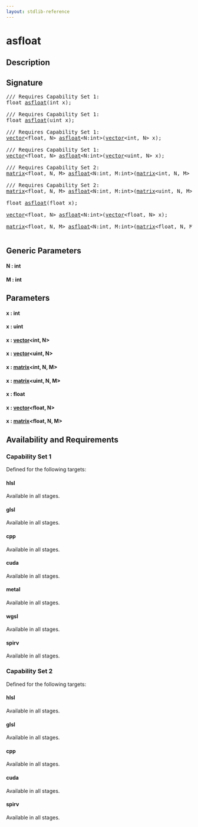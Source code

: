 ```yaml
---
layout: stdlib-reference
---
```


# asfloat

## Description





## Signature 

<pre>
/// Requires Capability Set 1:
<span class="code_keyword">float</span> <a href="/stdlib-reference/global-decls/asfloat">asfloat</a>(<span class="code_keyword">int</span> <span class='code_param'>x</span>);

/// Requires Capability Set 1:
<span class="code_keyword">float</span> <a href="/stdlib-reference/global-decls/asfloat">asfloat</a>(<span class="code_keyword">uint</span> <span class='code_param'>x</span>);

/// Requires Capability Set 1:
<a href="/stdlib-reference/types/vector/index" class="code_type">vector</a>&lt;<span class="code_keyword">float</span>, N&gt; <a href="/stdlib-reference/global-decls/asfloat">asfloat</a>&lt;N:<span class="code_keyword">int</span>&gt;(<a href="/stdlib-reference/types/vector/index" class="code_type">vector</a>&lt;<span class="code_keyword">int</span>, N&gt; <span class='code_param'>x</span>);

/// Requires Capability Set 1:
<a href="/stdlib-reference/types/vector/index" class="code_type">vector</a>&lt;<span class="code_keyword">float</span>, N&gt; <a href="/stdlib-reference/global-decls/asfloat">asfloat</a>&lt;N:<span class="code_keyword">int</span>&gt;(<a href="/stdlib-reference/types/vector/index" class="code_type">vector</a>&lt;<span class="code_keyword">uint</span>, N&gt; <span class='code_param'>x</span>);

/// Requires Capability Set 2:
<a href="/stdlib-reference/types/matrix/index" class="code_type">matrix</a>&lt;<span class="code_keyword">float</span>, N, M&gt; <a href="/stdlib-reference/global-decls/asfloat">asfloat</a>&lt;N:<span class="code_keyword">int</span>, M:<span class="code_keyword">int</span>&gt;(<a href="/stdlib-reference/types/matrix/index" class="code_type">matrix</a>&lt;<span class="code_keyword">int</span>, N, M&gt; <span class='code_param'>x</span>);

/// Requires Capability Set 2:
<a href="/stdlib-reference/types/matrix/index" class="code_type">matrix</a>&lt;<span class="code_keyword">float</span>, N, M&gt; <a href="/stdlib-reference/global-decls/asfloat">asfloat</a>&lt;N:<span class="code_keyword">int</span>, M:<span class="code_keyword">int</span>&gt;(<a href="/stdlib-reference/types/matrix/index" class="code_type">matrix</a>&lt;<span class="code_keyword">uint</span>, N, M&gt; <span class='code_param'>x</span>);

<span class="code_keyword">float</span> <a href="/stdlib-reference/global-decls/asfloat">asfloat</a>(<span class="code_keyword">float</span> <span class='code_param'>x</span>);

<a href="/stdlib-reference/types/vector/index" class="code_type">vector</a>&lt;<span class="code_keyword">float</span>, N&gt; <a href="/stdlib-reference/global-decls/asfloat">asfloat</a>&lt;N:<span class="code_keyword">int</span>&gt;(<a href="/stdlib-reference/types/vector/index" class="code_type">vector</a>&lt;<span class="code_keyword">float</span>, N&gt; <span class='code_param'>x</span>);

<a href="/stdlib-reference/types/matrix/index" class="code_type">matrix</a>&lt;<span class="code_keyword">float</span>, N, M&gt; <a href="/stdlib-reference/global-decls/asfloat">asfloat</a>&lt;N:<span class="code_keyword">int</span>, M:<span class="code_keyword">int</span>&gt;(<a href="/stdlib-reference/types/matrix/index" class="code_type">matrix</a>&lt;<span class="code_keyword">float</span>, N, M&gt; <span class='code_param'>x</span>);

</pre>

## Generic Parameters

#### N  : int
#### M  : int

## Parameters

#### x  : int
#### x  : uint
#### x  : [vector](/stdlib-reference/types/vector/index)\<int, N\>
#### x  : [vector](/stdlib-reference/types/vector/index)\<uint, N\>
#### x  : [matrix](/stdlib-reference/types/matrix/index)\<int, N, M\>
#### x  : [matrix](/stdlib-reference/types/matrix/index)\<uint, N, M\>
#### x  : float
#### x  : [vector](/stdlib-reference/types/vector/index)\<float, N\>
#### x  : [matrix](/stdlib-reference/types/matrix/index)\<float, N, M\>

## Availability and Requirements

### Capability Set 1

Defined for the following targets:

#### hlsl
Available in all stages.

#### glsl
Available in all stages.

#### cpp
Available in all stages.

#### cuda
Available in all stages.

#### metal
Available in all stages.

#### wgsl
Available in all stages.

#### spirv
Available in all stages.


### Capability Set 2

Defined for the following targets:

#### hlsl
Available in all stages.

#### glsl
Available in all stages.

#### cpp
Available in all stages.

#### cuda
Available in all stages.

#### spirv
Available in all stages.



